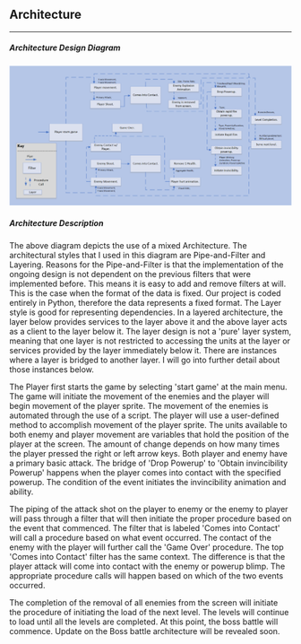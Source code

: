## Architecture 

------

##### Architecture Design Diagram

<img src=".\ArchitectDesign.png" style="zoom:72%;" />

##### Architecture Description

The above diagram depicts the use of a mixed Architecture. The architectural styles that I used in this diagram are Pipe-and-Filter and Layering. Reasons for the Pipe-and-Filter is that the implementation of the ongoing design is not dependent on the previous filters that were implemented before. This means it is easy to add and remove filters at will. This is the case when the format of the data is fixed. Our project is coded entirely in Python, therefore the data represents a fixed format. The Layer style is good for representing dependencies. In a layered architecture, the layer below provides services to the layer above it and the above layer acts as a client to the layer below it. The layer design is not a 'pure' layer system, meaning that one layer is not restricted to accessing the units at the layer or services provided by the layer immediately below it. There are instances where a layer is bridged to another layer. I will go into further detail about those instances below. 

 The Player first starts the game by selecting 'start game' at the main menu. The game will initiate the movement of the enemies and the player will begin movement of the player sprite. The movement of the enemies is automated through the use of a script. The player will use a user-defined method to accomplish movement of the player sprite. The units available to both enemy and player movement are variables that hold the position of the player at the screen. The amount of change depends on how many times the player pressed the right or left arrow keys. Both player and enemy have a primary basic attack. The bridge of 'Drop Powerup' to 'Obtain invincibility Powerup' happens when the player comes into contact with the specified powerup. The condition of the event initiates the invincibility animation and ability. 

The piping of the attack shot on the player to enemy or the enemy to player will pass through a filter that will then initiate the proper procedure based on the event that commenced. The filter that is labeled 'Comes into Contact' will call a procedure based on what event occurred. The contact of the enemy with the player will further call the 'Game Over' procedure. The top 'Comes into Contact' filter has the same context. The difference is that the player attack will come into contact with the enemy or powerup blimp. The appropriate procedure calls will happen based on which of the two events occurred.

The completion of the removal of all enemies from the screen will initiate the procedure of initiating the load of the next level. The levels will continue to load until all the levels are completed. At this point, the boss battle will commence. Update on the Boss battle architecture will be revealed soon. 